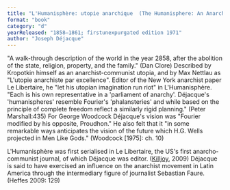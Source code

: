 ```yaml
---
title: "L'Humanisphère: utopie anarchique  (The Humanisphere: An Anarchistic Utopia)"
format: "book"
category: "d"
yearReleased: "1858–1861; firstunexpurgated edition 1971"
author: "Joseph Déjacque"
---
```


"A walk-through description of the world in the year 2858, after the abolition of the state, religion, property, and the family." (Dan Clore) Described by Kropotkin himself as an anarchist-communist utopia, and by Max Nettlau as "L'utopie anarchiste par excellence". Editor of the New York anarchist paper Le Libertaire, he "let his utopian imagination run riot" in L'Humanisphère. "Each is his own representative in a 'parliament of anarchy'. Déjacque's 'humanispheres' resemble Fourier's 'phalansteries' and while based on the principle of complete freedom reflect a similarly rigid planning." (Peter Marshall:435) For George Woodcock Déjacque's vision was "Fourier modified by his opposite, Proudhon." He also felt that it "in some remarkable ways anticipates the vision of the future which H.G. Wells projected in Men Like Gods." (Woodcock [1975]: ch. 10)

L'Humanisphère was first serialised in Le Libertaire, the US's first anarcho-communist journal, of which Déjacque was editor. (<a href="k.htm#Killjoy">Killjoy</a>, 2009) Déjacque is said to have exercised an influence on the anarchist movement in Latin America through the intermediary figure of journalist Sebastian Faure. (Heffes 2009: 129)
 
